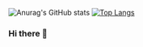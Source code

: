 
![Anurag's GitHub stats](https://github-readme-stats.vercel.app/api?username=inwookie&theme=react&show_icons=true&hide=issues)
[![Top Langs](https://github-readme-stats.vercel.app/api/top-langs/?username=inwookie&layout=compact)](https://github.com/anuraghazra/github-readme-stats)



### Hi there 👋

<!--
**inwookie/inwookie** is a ✨ _special_ ✨ repository because its `README.md` (this file) appears on your GitHub profile.

Here are some ideas to get you started:

- 🔭 I’m currently working on ...
- 🌱 I’m currently learning ...
- 👯 I’m looking to collaborate on ...
- 🤔 I’m looking for help with ...
- 💬 Ask me about ...
- 📫 How to reach me: ...
- 😄 Pronouns: ...
- ⚡ Fun fact: ...
-->
